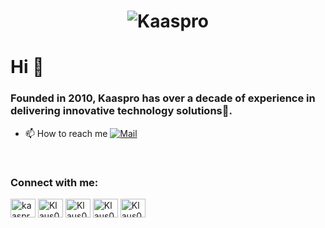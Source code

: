 <h1 align="center">
    <img src="https://beyondexclamation.com/wp-content/uploads/2019/08/Kaaspro.jpg" alt="Kaaspro" />
  </h1>
  <h1>Hi 👋</h1>
  <h3>Founded in 2010, Kaaspro has over a decade of experience in delivering innovative technology solutions🌟.</h3>
  
  - 📫 How to reach me [![Mail](https://img.shields.io/badge/email-EA4335?style=for-the-badge&logo=Gmail&logoColor=white)](mailto:info@kaaspro.com)
  
  <br>
  
  <h3 align="left">Connect with me:</h3>
  <p align="left">
    <a href="https://www.linkedin.com/company/106392299/admin/dashboard/" target="blank"><img align="center"
        src="https://raw.githubusercontent.com/rahuldkjain/github-profile-readme-generator/master/src/images/icons/Social/linked-in-alt.svg"
        alt="kaaspro" height="30" width="40" /></a>
    <a href="https://www.instagram.com/kushagra_0110/" target="blank"><img align="center"
        src="https://raw.githubusercontent.com/rahuldkjain/github-profile-readme-generator/master/src/images/icons/Social/instagram.svg"
        alt="Klaus0110" height="30" width="40" /></a>
    <a href="https://www.hackerrank.com/klaus0110" target="blank"><img align="center"
        src="https://raw.githubusercontent.com/rahuldkjain/github-profile-readme-generator/master/src/images/icons/Social/hackerrank.svg"
        alt="Klaus0110" height="30" width="40" /></a>
    <a href="https://www.leetcode.com/klaus0110" target="blank"><img align="center" src="https://raw.githubusercontent.com/rahuldkjain/github-profile-readme-generator/master/src/images/icons/Social/leet-code.svg" alt="Klaus0110" height="30" width="40" /></a>
    <a href="https://auth.geeksforgeeks.org/user/klaus0110" target="blank"><img align="center" src="https://raw.githubusercontent.com/rahuldkjain/github-profile-readme-generator/master/src/images/icons/Social/geeks-for-geeks.svg" alt="Klaus0110" height="30" width="40" /></a>
  </p>
  
  <br>

